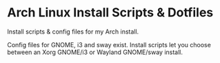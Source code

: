 # Arch Linux Install Scripts & Dotfiles

Install scripts & config files for my Arch install.

Config files for GNOME, i3 and sway exist.
Install scripts let you choose between an Xorg GNOME/i3 or Wayland GNOME/sway install.
